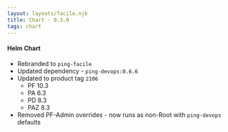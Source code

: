 ```yaml
---
layout: layouts/facile.njk
title: Chart - 0.3.0
tags: chart
---
```


#### Helm Chart
* Rebranded to `ping-facile`
* Updated dependency - `ping-devops:0.6.6`
* Updated to product tag `2106`
  * PF 10.3
  * PA 6.3
  * PD 8.3
  * PAZ 8.3
* Removed PF-Admin overrides - now runs as non-Root with `ping-devops` defaults